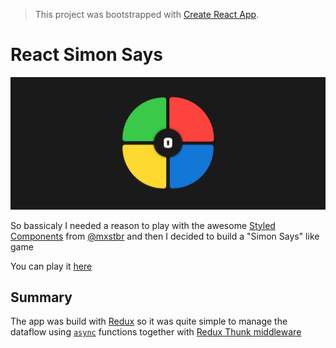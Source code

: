 > This project was bootstrapped with [Create React App](https://github.com/facebookincubator/create-react-app).

# React Simon Says

![React Simon Says](./screenshot.png)

So bassicaly I needed a reason to play with the awesome [Styled Components](https://github.com/styled-components/styled-components) from [@mxstbr](http://twitter.com/mxstbr) and
then I decided to build a "Simon Says" like game 

You can play it [here](https://weslleyaraujo.github.io/react-simon-says/)

## Summary

The app was build with [Redux](https://github.com/reactjs/redux) so it was quite simple to manage the dataflow using [`async`](https://developer.mozilla.org/en-US/docs/Web/JavaScript/Reference/Statements/async_function) functions
together with [Redux Thunk middleware](https://github.com/gaearon/redux-thunk)
